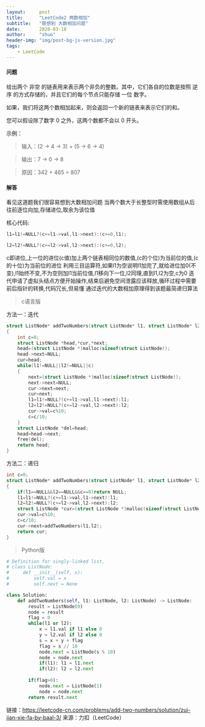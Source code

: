 ```yaml
---
layout: 	post
title: 		"LeetCode2 两数相加"
subtitle: 	"联想到 大数相加问题"
date:       2020-03-18
author:     "shuo"
header-img: "img/post-bg-js-version.jpg"
tags:
	- LeetCode
---
```


#### 问题

给出两个 非空 的链表用来表示两个非负的整数。其中，它们各自的位数是按照 逆序 的方式存储的，并且它们的每个节点只能存储 一位 数字。

如果，我们将这两个数相加起来，则会返回一个新的链表来表示它们的和。

您可以假设除了数字 0 之外，这两个数都不会以 0 开头。

示例：

> 输入：(2 -> 4 -> 3) + (5 -> 6 -> 4)

> 输出：7 -> 0 -> 8

> 原因：342 + 465 = 807

#### 解答

看见这道题我们很容易想到大数相加问题
当两个数大于长整型时需使用数组从后往前逐位向加,存储进位,取余为该位值

核心代码:

```c
l1=l1!=NULL?(c+=l1->val,l1->next):(c+=0,l1); 

l2=l2!=NULL?(c+=l2->val,l2->next):(c+=0,l2);
```

c即进位,上一位的进位(c值)加上两个链表相同位的数值,(c的个位)为当前位的值,(c的十位)为当前位的进位
利用三目运算符,如果l1为空说明l1加完了,就给进位加0(不变),l1始终不变,不为空则加l1当前位值,l1移向下一位,l2同理,直到l1,l2为空,c为0
迭代申请了虚拟头结点方便开始操作,结束后避免空间泄露应该释放,循环过程中需要前后指针的转换,代码冗长,但易懂
通过迭代的大数相加原理得到该题最简递归算法

>c语言版

方法一：迭代


```c
struct ListNode* addTwoNumbers(struct ListNode* l1, struct ListNode* l2)
{
	int c=0;
	struct ListNode *head,*cur,*next;
	head=(struct ListNode *)malloc(sizeof(struct ListNode));
	head->next=NULL;
	cur=head;
	while(l1!=NULL||l2!=NULL||c)
	{
    	next=(struct ListNode *)malloc(sizeof(struct ListNode));
    	next->next=NULL;
    	cur->next=next;
    	cur=next;
    	l1=l1!=NULL?(c+=l1->val,l1->next):l1;
    	l2=l2!=NULL?(c+=l2->val,l2->next):l2;
    	cur->val=c%10;
    	c=c/10;
	}
	struct ListNode *del=head;
	head=head->next;
	free(del);
	return head;
}
```


方法二：递归

```c
int c=0;
struct ListNode* addTwoNumbers(struct ListNode* l1, struct ListNode* l2)
{
	if(l1==NULL&&l2==NULL&&c==0)return NULL;
	l1=l1!=NULL?(c+=l1->val,l1->next):l1;
	l2=l2!=NULL?(c+=l2->val,l2->next):l2;
	struct ListNode *cur=(struct ListNode *)malloc(sizeof(struct ListNode));
	cur->val=c%10;
	c=c/10;
	cur->next=addTwoNumbers(l1,l2);
	return cur;
}
```


>Python版


```python
# Definition for singly-linked list.
# class ListNode:
#     def __init__(self, x):
#         self.val = x
#         self.next = None

class Solution:
	def addTwoNumbers(self, l1: ListNode, l2: ListNode) -> ListNode:
    	result = ListNode(0)
    	node = result
    	flag = 0
    	while(l1 or l2):
        	x = l1.val if l1 else 0
        	y = l2.val if l2 else 0
        	s = x + y + flag
        	flag = s // 10
        	node.next = ListNode(s % 10)
        	node = node.next
        	if(l1): l1 = l1.next
        	if(l2): l2 = l2.next 
            
    	if(flag>0):
        	node.next = ListNode(1)
        	node = node.next
    	return result.next
```

链接：https://leetcode-cn.com/problems/add-two-numbers/solution/zui-jian-xie-fa-by-baal-3/
来源：力扣（LeetCode）



